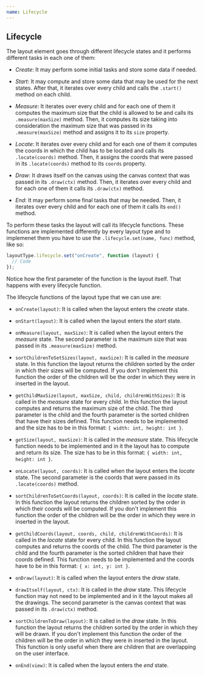 ```yaml
---
name: Lifecycle
---
```


## Lifecycle

The layout element goes through different lifecycle states and it performs different tasks in each one of them:

- _Create_: It may perform some initial tasks and store some data if needed.

- _Start_: It may compute and store some data that may be used for the next states. After that, it iterates over every child and calls the `.start()` method on each child.

- _Measure_: It iterates over every child and for each one of them it computes the maximum size that the child is allowed to be and calls its `.measure(maxSize)` method. Then, it computes its size taking into consideration the maximum size that was passed in its `.measure(maxSize)` method and assigns it to its `size` property.

- _Locate_: It iterates over every child and for each one of them it computes the coords in which the child has to be located and calls its `.locate(coords)` method. Then, it assigns the coords that were passed in its `.locate(coords)` method to its `coords` property.

- _Draw_: It draws itself on the canvas using the canvas context that was passed in its `.draw(ctx)` method. Then, it iterates over every child and for each one of them it calls its `.draw(ctx)` method.

- _End_: It may perform some final tasks that may be needed. Then, it iterates over every child and for each one of them it calls its `end()` method.

To perform these tasks the layout will call its lifecycle functions. These functions are implemented differently by every layout type and to implemenet them you have to use the `.lifecycle.set(name, func)` method, like so:

```javascript
layoutType.lifecycle.set("onCreate", function (layout) {
  // Code
});
```

Notice how the first parameter of the function is the layout itself. That happens with every lifecycle function.

The lifecycle functions of the layout type that we can use are:

- `onCreate(layout)`: It is called when the layout enters the _create_ state.

- `onStart(layout)`: It is called when the layout enters the _start_ state.

- `onMeasure(layout, maxSize)`: It is called when the layout enters the _measure_ state. The second parameter is the maximum size that was passed in its `.measure(maxSize)` method.

- `sortChildrenToSetSizes(layout, maxSize)`: It is called in the _measure_ state. In this function the layout returns the children sorted by the order in which their sizes will be computed. If you don't implement this function the order of the children will be the order in which they were in inserted in the layout.

- `getChildMaxSize(layout, maxSize, child, childrenWithSizes)`: It is called in the _measure_ state for every child. In this function the layout computes and returns the maximum size of the child. The third parameter is the child and the fourth parameter is the sorted children that have their sizes defined. This function needs to be implemented and the size has to be in this format: `{ width: int, height: int }`.

- `getSize(layout, maxSize)`: It is called in the _measure_ state. This lifecycle function needs to be implemented and in it the layout has to compute and return its size. The size has to be in this format: `{ width: int, height: int }`.

- `onLocate(layout, coords)`: It is called when the layout enters the _locate_ state. The second parameter is the coords that were passed in its `.locate(coords)` method.

- `sortChildrenToSetCoords(layout, coords)`: It is called in the _locate_ state. In this function the layout returns the children sorted by the order in which their coords will be computed. If you don't implement this function the order of the children will be the order in which they were in inserted in the layout.

- `getChildCoords(layout, coords, child, childrenWithCoords)`: It is called in the _locate_ state for every child. In this function the layout computes and returns the coords of the child. The third parameter is the child and the fourth parameter is the sorted children that have their coords defined. This function needs to be implemented and the coords have to be in this format: `{ x: int, y: int }`.

- `onDraw(layout)`: It is called when the layout enters the _draw_ state.

- `drawItself(layout, ctx)`: It is called in the _draw_ state. This lifecycle function may not need to be implemented and in it the layout makes all the drawings. The second parameter is the canvas context that was passed in its `.draw(ctx)` method.

- `sortChildrenToDraw(layout)`: It is called in the _draw_ state. In this function the layout returns the children sorted by the order in which they will be drawn. If you don't implement this function the order of the children will be the order in which they were in inserted in the layout. This function is only useful when there are children that are overlapping on the user interface.

- `onEnd(view)`: It is called when the layout enters the _end_ state.
